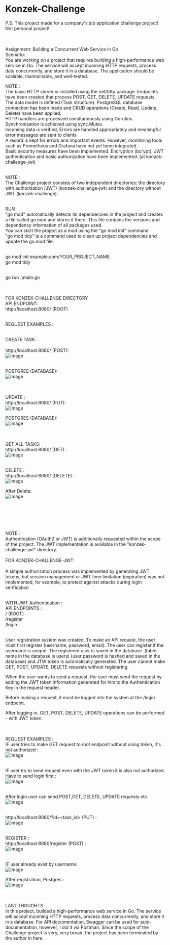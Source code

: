 # Konzek-Challenge

P.S. This project made for a company's job application challenge project! Not personal project! <br /> <br /> <br /> 

Assignment: Building a Concurrent Web Service in Go <br /> 
Scenario: <br /> 
You are working on a project that requires building a high-performance web service in Go. The service will accept incoming HTTP requests, process data concurrently, and store it in a database. The application should be scalable, maintainable, and well-tested.


NOTE : <br />
The basic HTTP server is installed using the net/http package. Endpoints have been created that process POST, GET, DELETE, UPDATE requests. <br />
The data model is defined (Task structure). PostgreSQL database connection has been made and CRUD operations (Create, Read, Update, Delete) have been applied. <br />
HTTP handlers are processed simultaneously using Gorutins. Synchronization is achieved using sync.Mutex. <br />
Incoming data is verified, Errors are handled appropriately and meaningful error messages are sent to clients <br />
A record is kept for errors and important events. However, monitoring tools such as Prometheus and Grafana have not yet been integrated. <br />
Basic security measures have been implemented. Encryption (bcrypt), JWT authentication and basic authorization have been implemented. (at konzek-challenge-jwt) <br /> <br />

NOTE : <br />
The Challenge project consists of two independent directories: the directory with authorization (JWT) (konzek-challenge-jwt) and the directory without JWT (konzek-challenge). <br /> <br />

RUN <br />
"go mod" automatically detects its dependencies in the project and creates a file called go.mod and stores it there. This file contains the versions and dependency information of all packages used. <br />
You can start the project as a mod using the "go mod init" command. <br />
"go mod tidy" is a command used to clean up project dependencies and update the go.mod file. <br />  <br />


go mod init example.com/YOUR_PROJECT_NAME  <br />
go mod tidy <br /> <br />

go run .\main.go <br /> <br /> <br /> 

FOR KONZEK-CHALLENGE DIRECTORY <br /> 
API ENDPOINT: <br /> 
http://localhost:8080/  (ROOT)
<br /> <br /> 

REQUEST EXAMPLES : <br /> <br /> 

CREATE TASK : <br /> <br /> 
http://localhost:8080/ (POST): <br /> 
![image](https://github.com/JiyuuX/Konzek-Challenge/assets/139239394/de731f97-86d1-456c-ba27-d57c2cd78960)  <br />  <br /> 

POSTGRES (DATABASE): <br /> 
![image](https://github.com/JiyuuX/Konzek-Challenge/assets/139239394/eb0d32df-ef32-46ae-9e53-6e4d7b2c0b9b) <br /> <br />  <br /> 


UPDATE : <br /> 
http://localhost:8080/ (PUT): <br /> 
![image](https://github.com/JiyuuX/Konzek-Challenge/assets/139239394/55b1734b-5c52-468f-a0e3-bcc8e64fc430) <br /> 

POSTGRES (DATABASE):  <br /> 
![image](https://github.com/JiyuuX/Konzek-Challenge/assets/139239394/83b57e54-10d7-43a2-8368-99fe5df7545e)  <br /> <br /> <br />

GET ALL TASKS: <br /> 
http://localhost:8080/ (GET) : <br /> 
![image](https://github.com/JiyuuX/Konzek-Challenge/assets/139239394/47177fba-eede-4711-b783-0edd58e27315) <br />  <br /> 

DELETE : <br /> 
http://localhost:8080/ (DELETE) : <br /> 
![image](https://github.com/JiyuuX/Konzek-Challenge/assets/139239394/7a59e46c-ea03-4351-88b5-080ff00193cb) <br />

After Delete: <br />
![image](https://github.com/JiyuuX/Konzek-Challenge/assets/139239394/9cca5d4e-109c-4199-9fe7-c4c8b8324eb5) <br /> <br /> <br /> <br /> <br /> <br />



NOTE : <br />
Authentication (OAuth2 or JWT) is additionally requested within the scope of the project. The JWT implementation is available in the "konzek-challenge-jwt" directory. <br /> <br />
FOR KONZEK-CHALLENGE-JWT: <br /> <br /> 
A simple authorization process was implemented by generating JWT tokens, but session management or JWT time limitation (expiration) was not implemented, for example, to protect against attacks during login verification <br />  <br /> 

WITH JWT Authentication : <br />
API ENDPOINTS : <br />
/ (ROOT) <br />
/register  <br />
/login  <br /> <br /> 

User registration system was created. To make an API request, the user must first register (username, password, email). The user can register if the username is unique. The registered user is saved in the database. (table name in the database is users) (user password is hashed and saved in the database) and JTW token is automatically generated.
The user cannot make GET, POST, UPDATE, DELETE requests without registering.  <br />

When the user wants to send a request, the user must send the request by adding the JWT token information generated for him to the Authentication Key in the request header.

Before making a request, it must be logged into the system at the /login endpoint.

After logging in, GET, POST, DELETE, UPDATE operations can be performed - with JWT token. <br /> <br /> <br /> 

REQUEST EXAMPLES :  <br /> 
IF user tries to make GET request to root endpoint without using token, it's not authorized :   <br /> 
![image](https://github.com/JiyuuX/Konzek-Challenge/assets/139239394/866454ce-6da7-46dd-a59b-8ccad43c764a)  <br />  <br /> 

IF user try to send request even with the JWT token it is also not authorized. Have to send login first :  <br /> 
![image](https://github.com/JiyuuX/Konzek-Challenge/assets/139239394/9341e7e0-086f-404b-92b3-2399992210d6) <br /> <br /> 

After login user can send POST,GET, DELETE, UPDATE requests etc. <br /> 
![image](https://github.com/JiyuuX/Konzek-Challenge/assets/139239394/45fcc4ab-b84b-40d2-bb7c-aa0e5b5db268) <br /> <br /> 

http://localhost:8080/?id=<task_id> (PUT) : <br /> 
![image](https://github.com/JiyuuX/Konzek-Challenge/assets/139239394/7efcd5fc-6b42-4bdf-8e86-cd49df0eefa1) <br />  <br /> 

REGISTER : <br /> 
http://localhost:8080/register (POST) :  <br /> 
![image](https://github.com/JiyuuX/Konzek-Challenge/assets/139239394/27a6d9c2-048b-4bdc-89a2-38b4215d66bd)  <br /> <br /> 

IF user already exist by username: <br /> 
![image](https://github.com/JiyuuX/Konzek-Challenge/assets/139239394/4465066a-6ac3-47e2-ba55-31bf7e2efe0b) <br /> 

After registration, Postgres : <br /> 
![image](https://github.com/JiyuuX/Konzek-Challenge/assets/139239394/feaee57f-bb0e-43eb-8036-a5a4f03cd25a) <br />   <br />   <br />  

LAST THOUGHTS : <br /> 
In this project, builded a high-performance web service in Go. The service will accept incoming HTTP requests, process data concurrently, and store it in a database. For API documentation, Swagger can be used for auto-documentation, however, I did it via Postman.
Since the scope of the Challenge project is very, very broad, the project has been terminated by the author in here.



















